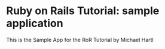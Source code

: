 # Ruby on Rails Tutorial: sample application
This is the Sample App for the RoR Tutorial by Michael Hartl
